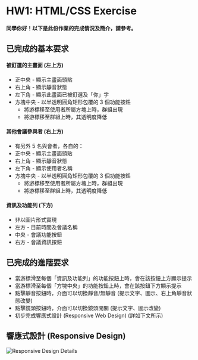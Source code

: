 # HW1: HTML/CSS Exercise

**同學你好！以下是此份作業的完成情況及簡介，請參考。**


## 已完成的基本要求

#### 被釘選的主畫⾯ (左上方)
  - 正中央 - 顯⽰主畫⾯頭貼
  - 右上⾓ - 顯⽰靜⾳狀態
  - 左下⾓ - 顯⽰此畫⾯已被釘選及「你」字
  - 方塊中央 - 以半透明圓角矩形包覆的 3 個功能按鈕
    - 將游標移至使用者所屬方塊上時，群組出現
    - 將游標移至群組上時，其透明度降低

#### 其他會議參與者 (右上方)
  - 有另外 5 名與會者，各自的：
  - 正中央 - 顯⽰主畫⾯頭貼
  - 右上⾓ - 顯⽰靜⾳狀態
  - 左下⾓ - 顯⽰使用者名稱
  - 方塊中央 - 以半透明圓角矩形包覆的 3 個功能按鈕
    - 將游標移至使用者所屬方塊上時，群組出現
    - 將游標移至群組上時，其透明度降低

#### 資訊及功能列 (下方)
  - 非以圖片形式實現
  - 左方 - 目前時間及會議名稱
  - 中央 - 會議功能按鈕
  - 右方 - 會議資訊按鈕

## 已完成的進階要求
- 當游標滑⾄每個「資訊及功能列」的功能按鈕上時，會在該按鈕上⽅顯⽰提⽰
- 當游標滑⾄每個「方塊中央」的功能按鈕上時，會在該按鈕下⽅顯⽰提⽰
- 點擊靜⾳按鈕時，介面可以切換靜⾳/無靜⾳ (提示文字、圖示、右上角靜⾳狀態改變)
- 點擊鏡頭按鈕時，介面可以切換鏡頭開關 (提示文字、圖示改變)
- 初步完成響應式設計 (Responsive Web Design) (詳如下文所示)

## 響應式設計 (Responsive Design)
![Responsive Design Details](https://github.com/kinoras/wp1111/blob/main/hw1/images/HW-EEWP-001-P1.png)



